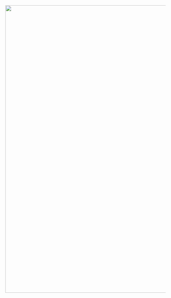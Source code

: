 <img src="https://github.com/CrisLobos/Imagenes/blob/main/_7dbe8588-0f7b-4d90-956d-2e909cc23e1a.jpg?raw=true" width="900px" heigth="200px">

